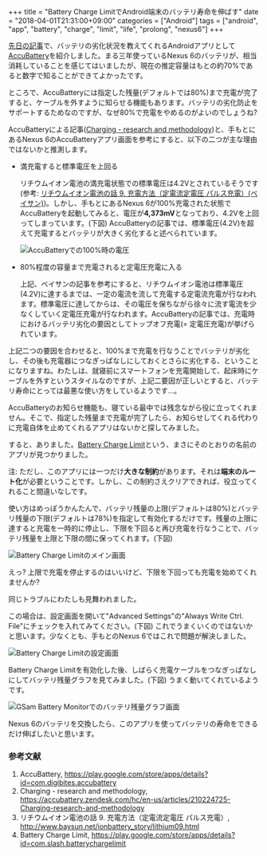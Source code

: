 +++
title = "Battery Charge LimitでAndroid端末のバッテリ寿命を伸ばす"
date = "2018-04-01T21:31:00+09:00"
categories = ["Android"]
tags = ["android", "app", "battery", "charge", "limit", "life", "prolong", "nexus6"]
+++

[先日の記事](/post/android-accubattery/)で、バッテリの劣化状況を教えてくれるAndroidアプリとして[AccuBattery](https://play.google.com/store/apps/details?id=com.digibites.accubattery)を紹介しました。まる三年使っているNexus 6のバッテリが、相当消耗していることを感じてはいましたが、現在の推定容量はもとの約70%であると数字で知ることができてよかったです。

ところで、AccuBatteryには指定した残量(デフォルトでは80%)まで充電が完了すると、ケーブルを外すように知らせる機能もあります。バッテリの劣化防止をサポートするためなのですが、なぜ80%で充電をやめるのがよいのでしょうね?

AccuBatteryによる記事([Charging - research and methodology](https://accubattery.zendesk.com/hc/en-us/articles/210224725-Charging-research-and-methodology))と、手もとにあるNexus 6のAccuBatteryアプリ画面を参考にすると、以下の二つが主な理由ではないかと推測します。

- 満充電すると標準電圧を上回る

    リチウムイオン電池の満充電状態での標準電圧は4.2Vとされているそうです(参考: [リチウムイオン電池の話 9. 充電方法（定電流定電圧 パルス充電）(ベイサン)](http://www.baysun.net/ionbattery_story/lithium09.html))。しかし、手もとにあるNexus 6が100%充電された状態でAccuBatteryを起動してみると、電圧が**4,373mV**となっており、4.2Vを上回ってしまっています。(下図) AccuBatteryの記事では、標準電圧(4.2V)を超えて充電するとバッテリが大きく劣化すると述べられています。
    
    ![AccuBatteryでの100%時の電圧](/img/android/accubattery-over-voltage-at-100.png)

- 80%程度の容量まで充電されると定電圧充電に入る

    上記、ベイサンの記事を参考にすると、リチウムイオン電池は標準電圧(4.2V)に達するまでは、一定の電流を流して充電する定電流充電が行なわれます。標準電圧に達してからは、その電圧を保ちながら徐々に流す電流を少なくしていく定電圧充電が行なわれます。AccuBatteryの記事では、充電時におけるバッテリ劣化の要因としてトップオフ充電(= 定電圧充電)が挙げられています。

上記二つの要因を合わせると、100%まで充電を行なうことでバッテリが劣化し、その後も充電器につなぎっぱなしにしておくとさらに劣化する、ということになりますね。わたしは、就寝前にスマートフォンを充電開始して、起床時にケーブルを外すというスタイルなのですが、上記二要因が正しいとすると、バッテリ寿命にとっては最悪な使い方をしているようです…。

AccuBatteryのお知らせ機能も、寝ている最中では残念ながら役に立ってくれません。そこで、指定した残量まで充電が完了したら、お知らせしてくれる代わりに充電自体を止めてくれるアプリはないかと探してみました。

すると、ありました。[Battery Charge Limit](https://play.google.com/store/apps/details?id=com.slash.batterychargelimit)という、まさにそのとおりの名前のアプリが見つかりました。

注: ただし、このアプリには一つだけ**大きな制約**があります。それは**端末のルート化**が必要ということです。しかし、この制約さえクリアできれば、役立ってくれること間違いなしです。

使い方はめっぽうかんたんで、バッテリ残量の上限(デフォルトは80%)とバッテリ残量の下限(デフォルトは78%)を指定して有効化するだけです。残量の上限に達すると充電を一時的に停止し、下限を下回ると再び充電を行なうことで、バッテリ残量を上限と下限の間に保ってくれます。(下図)

![Battery Charge Limitのメイン画面](/img/android/battery-charge-limit-main.png)

えっ? 上限で充電を停止するのはいいけど、下限を下回っても充電を始めてくれませんか?

同じトラブルにわたしも見舞われました。

この場合は、設定画面を開いて"Advanced Settings"の"Always Write Ctrl. File"にチェックを入れてみてください。(下図) これでうまくいくのではないかと思います。少なくとも、手もとのNexus 6ではこれで問題が解決しました。

![Battery Charge Limitの設定画面](/img/android/battery-charge-limit-settings.png)

Battery Charge Limitを有効化した後、しばらく充電ケーブルをつなぎっぱなしにしてバッテリ残量グラフを見てみました。(下図) うまく動いてくれているようです。

![GSam Battery Monitorでのバッテリ残量グラフ画面](/img/android/gsam-battery-monitor-graph.png)

Nexus 6のバッテリを交換したら、このアプリを使ってバッテリの寿命をできるだけ伸ばしたいと思います。

### 参考文献
1. AccuBattery, https://play.google.com/store/apps/details?id=com.digibites.accubattery
1. Charging - research and methodology, https://accubattery.zendesk.com/hc/en-us/articles/210224725-Charging-research-and-methodology
1. リチウムイオン電池の話 9. 充電方法（定電流定電圧 パルス充電）, http://www.baysun.net/ionbattery_story/lithium09.html
1. Battery Charge Limit, https://play.google.com/store/apps/details?id=com.slash.batterychargelimit
